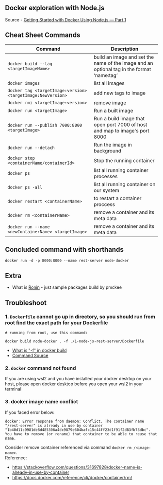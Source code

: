 ## Docker exploration with Node.js

Source - [Getting Started with Docker Using Node.js — Part 1](https://www.docker.com/blog/getting-started-with-docker-using-node-jspart-i/)

## Cheat Sheet Commands
| Command | Description |
|---|---|
|`docker build --tag <targetImageName>` | build an image and set the name of the image and an optional tag in the format ‘name:tag’|
| `docker images` | list all images |
| `docker tag <targetImage:version> <targetImage:NewVersion>` | add new tags to image |
| `docker rmi <targetImage:version>` | remove image |
| `docker run <targetImage>` | Run a built image |
| `docker run --publish 7000:8000 <targetImage>`| Run a build image that open port 7000 of host and map to image's port 8000 |
| `docker run --detach` | Run the image in background |
| `docker stop <containerName/containerId>` | Stop the running container |
| `docker ps` | list all running container processes |
| `docker ps -all` | list all running container on our system |
| `docker restart <containerName>`| to restart a container proccess|
| `docker rm <containerName>` | remove a container and its meta data |
| `docker run --name <newContainerName> <targetImage>` | remove a container and its meta data |

## Concluded command with shorthands
```
docker run -d -p 8000:8000 --name rest-server node-docker
```

## Extra
- What is [Ronin](https://www.npmjs.com/package/ronin-server) - just sample packages build by pmckee

##  Troubleshoot

### 1. `Dockerfile` cannot go up in directory, so you should run from root find the exact path for your Dockerfile

```
# running from root, use this command: 

docker build node-docker . -f ./1-node-js-rest-server/Dockerfile
```

- [What is "-f" in docker build](https://stackoverflow.com/questions/55259717/why-to-use-f-in-docker-build-command)
- [Command Source](https://stackoverflow.com/questions/56587758/how-to-navigate-up-one-folder-in-a-dockerfile)


### 2. `docker` command not found

If you are using wsl2 and you have installed your docker desktop on your host, please open docker desktop before you open your wsl2 in your terminal

### 3. docker image name conflict
If you faced error below:

```
docker: Error response from daemon: Conflict. The container name "/rest-server" is already in use by container "1b40d11c9981de8d485306a4dc9879e604bafc15c44ff23d1f91f2d83fb73dbc". You have to remove (or rename) that container to be able to reuse that name.
```

Consider remove container referenced via command `docker rm /<image-name>`.  
Reference:
- https://stackoverflow.com/questions/31697828/docker-name-is-already-in-use-by-container
- https://docs.docker.com/reference/cli/docker/container/rm/